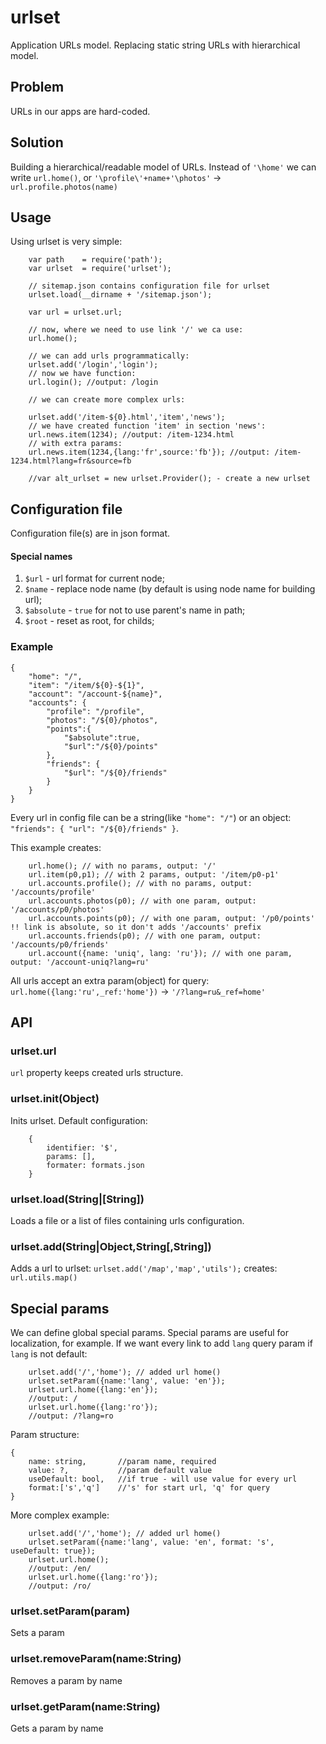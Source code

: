 # urlset

Application URLs model. Replacing static string URLs with hierarchical model.

## Problem

URLs in our apps are hard-coded.

## Solution

Building a hierarchical/readable model of URLs.
Instead of `'\home'` we can write `url.home()`, or `'\profile\'+name+'\photos'` -> `url.profile.photos(name)`

## Usage

Using urlset is very simple:
```
	var path	= require('path');
	var urlset	= require('urlset');

	// sitemap.json contains configuration file for urlset
	urlset.load(__dirname + '/sitemap.json');

	var url	= urlset.url;

	// now, where we need to use link '/' we ca use:
	url.home();

	// we can add urls programmatically:
	urlset.add('/login','login');
	// now we have function:
	url.login(); //output: /login

	// we can create more complex urls:

	urlset.add('/item-${0}.html','item','news');
	// we have created function 'item' in section 'news':
	url.news.item(1234); //output: /item-1234.html
	// with extra params:
	url.news.item(1234,{lang:'fr',source:'fb'}); //output: /item-1234.html?lang=fr&source=fb

	//var alt_urlset = new urlset.Provider(); - create a new urlset

```

## Configuration file

Configuration file(s) are in json format.

#### Special names
1. `$url` - url format for current node;
2. `$name` - replace node name (by default is using node name for building url);
3. `$absolute` - `true` for not to use parent's name in path;
4. `$root` - reset as root, for childs;

### Example
```
{
	"home": "/",
	"item": "/item/${0}-${1}",
	"account": "/account-${name}",
	"accounts": {
		"profile": "/profile",
		"photos": "/${0}/photos",
		"points":{
			"$absolute":true,
			"$url":"/${0}/points"
		},
		"friends": {
			"$url": "/${0}/friends"
		}
	}
}
```
Every url in config file can be a string(like `"home": "/"`) or an object: `"friends": { "url": "/${0}/friends" }`.

This example creates:
```
	url.home(); // with no params, output: '/'
	url.item(p0,p1); // with 2 params, output: '/item/p0-p1'
	url.accounts.profile(); // with no params, output: '/accounts/profile'
	url.accounts.photos(p0); // with one param, output: '/accounts/p0/photos'
	url.accounts.points(p0); // with one param, output: '/p0/points' !! link is absolute, so it don't adds '/accounts' prefix
	url.accounts.friends(p0); // with one param, output: '/accounts/p0/friends'
	url.account({name: 'uniq', lang: 'ru'}); // with one param, output: '/account-uniq?lang=ru'
```

All urls accept an extra param(object) for query: `url.home({lang:'ru',_ref:'home'})` -> `'/?lang=ru&_ref=home'`

## API

### urlset.url

`url` property keeps created urls structure.

### urlset.init(Object)
Inits urlset. Default configuration:
```
	{
		identifier: '$',
		params: [],
		formater: formats.json
	}
```

### urlset.load(String|[String])

Loads a file or a list of files containing urls configuration.


### urlset.add(String|Object,String[,String])

Adds a url to urlset: `urlset.add('/map','map','utils');` creates: `url.utils.map()`

## Special params

We can define global special params. Special params are useful for localization, for example.
If we want every link to add `lang` query param if `lang` is not default:
```
	urlset.add('/','home'); // added url home()
	urlset.setParam({name:'lang', value: 'en'});
	urlset.url.home({lang:'en'});
	//output: /
	urlset.url.home({lang:'ro'});
	//output: /?lang=ro
```

Param structure:
```
{
	name: string,		//param name, required
	value: ?,			//param default value
	useDefault: bool,	//if true - will use value for every url
	format:['s','q']	//'s' for start url, 'q' for query
}
```
More complex example:
```
	urlset.add('/','home'); // added url home()
	urlset.setParam({name:'lang', value: 'en', format: 's', useDefault: true});
	urlset.url.home();
	//output: /en/
	urlset.url.home({lang:'ro'});
	//output: /ro/
```

### urlset.setParam(param)

Sets a param

### urlset.removeParam(name:String)

Removes a param by name

### urlset.getParam(name:String)

Gets a param by name